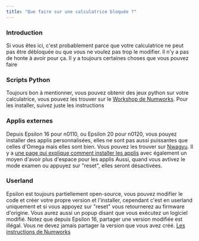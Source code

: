 ```yaml
---
title: "Que faire sur une calculatrice bloquée ?"
---
```


### Introduction

Si vous êtes ici, c'est probablement parce que votre calculatrice ne peut pas être débloquée ou que vous ne voulez pas trop le modifier. Il n'y a pas de honte à avoir pour ça.
Il y a toujours certaines choses que vous pouvez faire

### Scripts Python

Toujours bon à mentionner, vous pouvez obtenir des jeux python sur votre calculatrice, vous pouvez les trouver sur le [Workshop de Numworks](https://my.numworks.com/python/). Pour les installer, suivez juste les instructions

### Applis externes

Depuis Epsilon 16 pour n0110, ou Epsilon 20 pour n0120, vous pouyez installer des applis personnalisées, elles ne sont pas aussi puissantes que celles d'Omega mais elles sont bien. Vous pouvez les trouver sur [Nwagyu](https://www.nwagyu.com/).
Il y a [une page qui explique comment installer les applis](https://www.nwagyu.com/pages/how-to/) avec également un moyen d'avoir plus d'espace pour les applis
Aussi, quand vous avtivez le mode examen ou appuyez sur "reset", elles seront désactivées.

### Userland

Epsilon est toujours partiellement open-source, vous pouvez modifier le code et créer votre propre version et l'installer, cependant c'est en userland uniquement et si vous appoyez sur "reset" vous retournerez au firmware d'origine. Vous aurez aussi un popup disant que vous exécutez un logiciel modifié.
Notez que depuis Epsilon 16, partager une version modifiée est illégal. Vous ne devez jamais partager la version que vous avez créé.
[Les instructions de Numworks](https://www.numworks.com/resources/engineering/software/build/)
